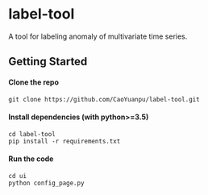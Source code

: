 # label-tool
A tool for labeling anomaly of multivariate time series.

## Getting Started

#### Clone the repo

```shell
git clone https://github.com/CaoYuanpu/label-tool.git
```

#### Install dependencies (with python>=3.5)

```shell
cd label-tool
pip install -r requirements.txt
```

#### Run the code

```shell
cd ui
python config_page.py
```

